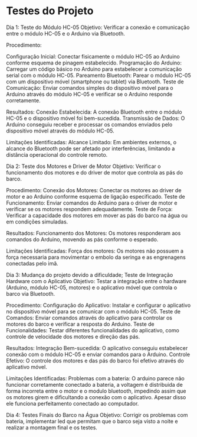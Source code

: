 # Testes do Projeto

Dia 1: Teste do Módulo HC-05
Objetivo: Verificar a conexão e comunicação entre o módulo HC-05 e o Arduino via Bluetooth.

Procedimento:

Configuração Inicial: Conectar fisicamente o módulo HC-05 ao Arduino conforme esquema de pinagem estabelecido.
Programação do Arduino: Carregar um código básico no Arduino para estabelecer a comunicação serial com o módulo HC-05.
Pareamento Bluetooth: Parear o módulo HC-05 com um dispositivo móvel (smartphone ou tablet) via Bluetooth.
Teste de Comunicação: Enviar comandos simples do dispositivo móvel para o Arduino através do módulo HC-05 e verificar se o Arduino responde corretamente.

Resultados:
Conexão Estabelecida: A conexão Bluetooth entre o módulo HC-05 e o dispositivo móvel foi bem-sucedida.
Transmissão de Dados: O Arduino conseguiu receber e processar os comandos enviados pelo dispositivo móvel através do módulo HC-05.

Limitações Identificadas:
Alcance Limitado: Em ambientes externos, o alcance do Bluetooth pode ser afetado por interferências, limitando a distância operacional do controle remoto.

Dia 2: Teste dos Motores e Driver de Motor
Objetivo: Verificar o funcionamento dos motores e do driver de motor que controla as pás do barco.

Procedimento:
Conexão dos Motores: Conectar os motores ao driver de motor e ao Arduino conforme esquema de ligação especificado.
Teste de Funcionamento: Enviar comandos do Arduino para o driver de motor e verificar se os motores respondem adequadamente.
Teste de Força: Verificar a capacidade dos motores em mover as pás do barco na água ou em condições simuladas.

Resultados:
Funcionamento dos Motores: Os motores responderam aos comandos do Arduino, movendo as pás conforme o esperado.

Limitações Identificadas:
Força dos motores: Os motores não possuem a força necessaria para movimentar o embolo da seringa e as engrenagens conectadas pelo imã.

Dia 3: Mudança do projeto devido a dificuldade; Teste de Integração Hardware com o Aplicativo
Objetivo: Testar a integração entre o hardware (Arduino, módulo HC-05, motores) e o aplicativo móvel que controla o barco via Bluetooth.

Procedimento:
Configuração do Aplicativo: Instalar e configurar o aplicativo no dispositivo móvel para se comunicar com o módulo HC-05.
Teste de Comandos: Enviar comandos através do aplicativo para controlar os motores do barco e verificar a resposta do Arduino.
Teste de Funcionalidades: Testar diferentes funcionalidades do aplicativo, como controle de velocidade dos motores e direção das pás.

Resultados:
Integração Bem-sucedida: O aplicativo conseguiu estabelecer conexão com o módulo HC-05 e enviar comandos para o Arduino.
Controle Efetivo: O controle dos motores e das pás do barco foi efetivo através do aplicativo móvel.

Limitações Identificadas:
Problemas com a bateria: O arduino parece não funcionar corretamente conectado a bateria, a voltagem é distribuida de forma incorreta entre o motor e o modulo bluetooth, impedindo assim que os motores girem e dificultando a conexão com o aplicativo. Apesar disso ele funciona perfeitamento conectado ao computador.

Dia 4: Testes Finais do Barco na Água
Objetivo: Corrigir os problemas com bateria, implementar led que permitam que o barco seja visto a noite e realizar a montagem final e os testes.


